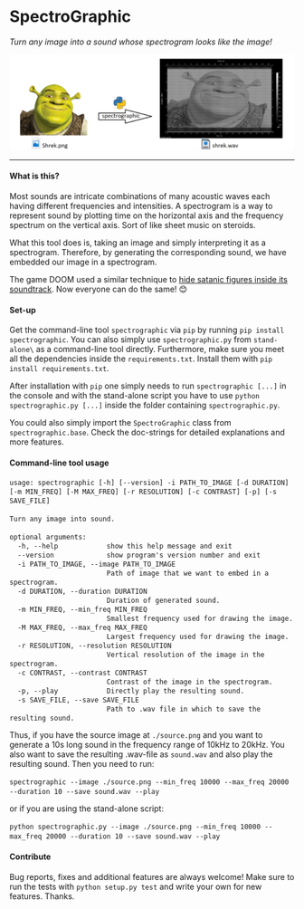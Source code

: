 # SpectroGraphic
_Turn any image into a sound whose spectrogram looks like the image!_

![result](banner.png)

<hr>

#### What is this?

Most sounds are intricate combinations of many acoustic waves each having different frequencies and intensities. A spectrogram is a way to represent sound by plotting time on the horizontal axis and the frequency spectrum on the vertical axis. Sort of like sheet music on steroids.

What this tool does is, taking an image and simply interpreting it as a spectrogram. Therefore, by generating the corresponding sound, we have embedded our image in a spectrogram.

The game DOOM used a similar technique to [hide satanic figures inside its soundtrack](https://www.theverge.com/2016/5/31/11825606/doom-2016-soundtrack-satan-666-inverted-pentagram). Now everyone can do the same! 😊

#### Set-up

Get the command-line tool `spectrographic` via `pip` by running `pip install spectrographic`. You can also simply use `spectrographic.py` from `stand-alone\` as a command-line tool directly.
Furthermore, make sure you meet all the dependencies inside the `requirements.txt`. Install them with `pip install requirements.txt`.

After installation with `pip` one simply needs to run `spectrographic [...]` in the console and with the stand-alone script you have to use `python spectrographic.py [...]` inside the folder containing `spectrographic.py`.

You could also simply import the `SpectroGraphic` class from `spectrographic.base`. Check the doc-strings for detailed explanations and more features.

#### Command-line tool usage
```
usage: spectrographic [-h] [--version] -i PATH_TO_IMAGE [-d DURATION] [-m MIN_FREQ] [-M MAX_FREQ] [-r RESOLUTION] [-c CONTRAST] [-p] [-s SAVE_FILE]

Turn any image into sound.

optional arguments:
  -h, --help            show this help message and exit
  --version             show program's version number and exit
  -i PATH_TO_IMAGE, --image PATH_TO_IMAGE
                        Path of image that we want to embed in a spectrogram.
  -d DURATION, --duration DURATION
                        Duration of generated sound.
  -m MIN_FREQ, --min_freq MIN_FREQ
                        Smallest frequency used for drawing the image.
  -M MAX_FREQ, --max_freq MAX_FREQ
                        Largest frequency used for drawing the image.
  -r RESOLUTION, --resolution RESOLUTION
                        Vertical resolution of the image in the spectrogram.
  -c CONTRAST, --contrast CONTRAST
                        Contrast of the image in the spectrogram.
  -p, --play            Directly play the resulting sound.
  -s SAVE_FILE, --save SAVE_FILE
                        Path to .wav file in which to save the resulting sound.
```
Thus, if you have the source image at `./source.png` and you want to generate a 10s long sound in the frequency range of 10kHz to 20kHz. You also want to save the resulting .wav-file as `sound.wav` and also play the resulting sound. Then you need to run:

`spectrographic --image ./source.png --min_freq 10000 --max_freq 20000 --duration 10 --save sound.wav --play`

or if you are using the stand-alone script:

`python spectrographic.py --image ./source.png --min_freq 10000 --max_freq 20000 --duration 10 --save sound.wav --play`

#### Contribute

Bug reports, fixes and additional features are always welcome! Make sure to run the tests with `python setup.py test` and write your own for new features. Thanks.

